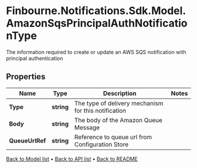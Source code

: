 # Finbourne.Notifications.Sdk.Model.AmazonSqsPrincipalAuthNotificationType
The information required to create or update an AWS SQS notification with principal authentication

## Properties

Name | Type | Description | Notes
------------ | ------------- | ------------- | -------------
**Type** | **string** | The type of delivery mechanism for this notification | 
**Body** | **string** | The body of the Amazon Queue Message | 
**QueueUrlRef** | **string** | Reference to queue url from Configuration Store | 

[Back to Model list](../README.md#documentation-for-models) &#8226; [Back to API list](../README.md#documentation-for-api-endpoints) &#8226; [Back to README](../README.md)

